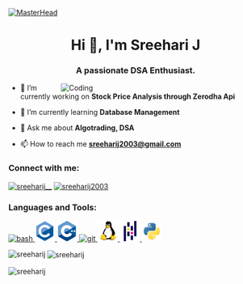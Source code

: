 [![MasterHead](https://media1.thehungryjpeg.com/thumbs2/ori_3751743_yt4lc4kgmuyzeahmryiofe9k39x9b1cz4b2qsuzv_coding-system-minimal-infographic-banner-vector.jpg)]()
<h1 align="center">Hi 👋, I'm Sreehari J</h1>
<h3 align="center">A passionate DSA Enthusiast.</h3>
<img align="right" alt="Coding" width="400" src="https://raw.githubusercontent.com/TheDudeThatCode/TheDudeThatCode/master/Assets/Developer.gif">

- 🔭 I’m currently working on **Stock Price Analysis through Zerodha Api**

- 🌱 I’m currently learning **Database Management**

- 💬 Ask me about **Algotrading, DSA**

- 📫 How to reach me **sreeharij2003@gmail.com**

<h3 align="left">Connect with me:</h3>
<p align="left">
<a href="https://instagram.com/sreeharij__" target="blank"><img align="center" src="https://raw.githubusercontent.com/rahuldkjain/github-profile-readme-generator/master/src/images/icons/Social/instagram.svg" alt="sreeharij__" height="30" width="40" /></a>
<a href="https://www.leetcode.com/sreeharij2003" target="blank"><img align="center" src="https://raw.githubusercontent.com/rahuldkjain/github-profile-readme-generator/master/src/images/icons/Social/leet-code.svg" alt="sreeharij2003" height="30" width="40" /></a>
</p>

<h3 align="left">Languages and Tools:</h3>
<p align="left"> <a href="https://www.gnu.org/software/bash/" target="_blank" rel="noreferrer"> <img src="https://www.vectorlogo.zone/logos/gnu_bash/gnu_bash-icon.svg" alt="bash" width="40" height="40"/> </a> <a href="https://www.cprogramming.com/" target="_blank" rel="noreferrer"> <img src="https://raw.githubusercontent.com/devicons/devicon/master/icons/c/c-original.svg" alt="c" width="40" height="40"/> </a> <a href="https://www.w3schools.com/cpp/" target="_blank" rel="noreferrer"> <img src="https://raw.githubusercontent.com/devicons/devicon/master/icons/cplusplus/cplusplus-original.svg" alt="cplusplus" width="40" height="40"/> </a> <a href="https://git-scm.com/" target="_blank" rel="noreferrer"> <img src="https://www.vectorlogo.zone/logos/git-scm/git-scm-icon.svg" alt="git" width="40" height="40"/> </a> <a href="https://www.linux.org/" target="_blank" rel="noreferrer"> <img src="https://raw.githubusercontent.com/devicons/devicon/master/icons/linux/linux-original.svg" alt="linux" width="40" height="40"/> </a> <a href="https://pandas.pydata.org/" target="_blank" rel="noreferrer"> <img src="https://raw.githubusercontent.com/devicons/devicon/2ae2a900d2f041da66e950e4d48052658d850630/icons/pandas/pandas-original.svg" alt="pandas" width="40" height="40"/> </a> <a href="https://www.python.org" target="_blank" rel="noreferrer"> <img src="https://raw.githubusercontent.com/devicons/devicon/master/icons/python/python-original.svg" alt="python" width="40" height="40"/> </a> </p>

<p><img align="left" src="https://github-readme-stats.vercel.app/api/top-langs?username=sreeharij&show_icons=true&locale=en&layout=compact" alt="sreeharij" /></p>

<p>&nbsp;<img align="center" src="https://github-readme-stats.vercel.app/api?username=sreeharij&show_icons=true&locale=en" alt="sreeharij" /></p>

<p><img align="center" src="https://github-readme-streak-stats.herokuapp.com/?user=sreeharij&" alt="sreeharij" /></p>
